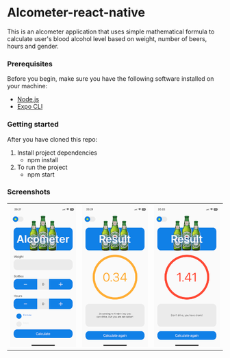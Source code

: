 ﻿# Alcometer-react-native
This is an alcometer application that uses simple mathematical formula to calculate
user's blood alcohol level based on weight, number of beers, hours and gender. 

### Prerequisites

Before you begin, make sure you have the following software installed on your machine:

- [Node.js](https://nodejs.org/)
- [Expo CLI](https://docs.expo.dev/get-started/installation/)

### Getting started

After you have cloned this repo:

1. Install project dependencies
    - npm install
2. To run the project
    - npm start
  
### Screenshots

<table>
  <tr>
    <td><img src="./assets/images/screenshot1.PNG" alt="Image 1"></td>
    <td><img src="./assets/images/screenshot2.PNG" alt="Image 2"></td>
    <td><img src="./assets/images/screenshot3.PNG" alt="Image 3"></td>
  </tr>
</table>